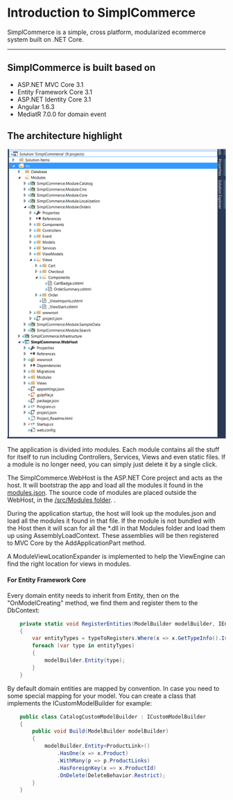 # Introduction to SimplCommerce

SimplCommerce is a simple, cross platform, modularized ecommerce system built on .NET Core.

---

## SimplCommerce is built based on

- ASP.NET MVC Core 3.1
- Entity Framework Core 3.1
- ASP.NET Identity Core 3.1
- Angular 1.6.3
- MediatR 7.0.0 for domain event

## The architecture highlight

![SimplCommerce](../images/simplcommerce.png)

The application is divided into modules. Each module contains all the stuff for itself to run including Controllers, Services, Views and even static files. If a module is no longer need, you can simply just delete it by a single click.

The SimplCommerce.WebHost is the ASP.NET Core project and acts as the host. It will bootstrap the app and load all the modules it found in the [modules.json](https://github.com/simplcommerce/SimplCommerce/blob/master/src/SimplCommerce.WebHost/modules.json). The source code of modules are placed outside the WebHost, in the [/src/Modules folder](https://github.com/simplcommerce/SimplCommerce/tree/master/src/Modules). .

During the application startup, the host will look up the modules.json and load all the modules it found in that file. If the module is not bundled with the Host then it will scan for all the *.dll in that Modules folder and load them up using AssemblyLoadContext. These assemblies will be then registered to MVC Core by the AddApplicationPart method.

A ModuleViewLocationExpander is implemented to help the ViewEngine can find the right location for views in modules.

#### For Entity Framework Core
Every domain entity needs to inherit from Entity, then on the "OnModelCreating" method, we find them and register them to the DbContext:
```cs
    private static void RegisterEntities(ModelBuilder modelBuilder, IEnumerable<Type> typeToRegisters)
    {
        var entityTypes = typeToRegisters.Where(x => x.GetTypeInfo().IsSubclassOf(typeof(Entity)) && !x.GetTypeInfo().IsAbstract);
        foreach (var type in entityTypes)
        {
            modelBuilder.Entity(type);
        }
    }
```
By default domain entities are mapped by convention. In case you need to some special mapping for your model. You can create a class that implements the ICustomModelBuilder for example:
```cs
    public class CatalogCustomModelBuilder : ICustomModelBuilder
    {
        public void Build(ModelBuilder modelBuilder)
        {
            modelBuilder.Entity<ProductLink>()
                .HasOne(x => x.Product)
                .WithMany(p => p.ProductLinks)
                .HasForeignKey(x => x.ProductId)
                .OnDelete(DeleteBehavior.Restrict);
        }
    }
```
